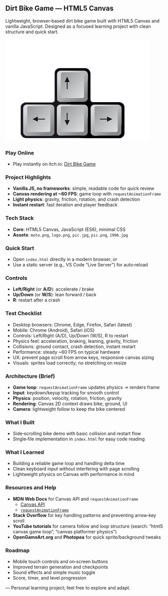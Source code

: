 ## Dirt Bike Game — HTML5 Canvas

Lightweight, browser‑based dirt bike game built with HTML5 Canvas and vanilla JavaScript. Designed as a focused learning project with clean structure and quick start.

![Gameplay preview](pic.png)

### Play Online
- Play instantly on itch.io: [Dirt Bike Game](https://cornil.itch.io/dirt-bike-game)

### Project Highlights
- **Vanilla JS, no frameworks**: simple, readable code for quick review
- **Canvas rendering at ~60 FPS**: game loop with `requestAnimationFrame`
- **Light physics**: gravity, friction, rotation, and crash detection
- **Instant restart**: fast iteration and player feedback

### Tech Stack
- **Core**: HTML5 Canvas, JavaScript (ES6), minimal CSS
- **Assets**: `moto.png`, `logo.png`, `pic.jpg`, `pic.png`, `1996.jpg`

### Quick Start
- Open `index.html` directly in a modern browser, or
- Use a static server (e.g., VS Code “Live Server”) for auto‑reload

### Controls
- **Left/Right** (or **A/D**): accelerate / brake
- **Up/Down** (or **W/S**): lean forward / back
- **R**: restart after a crash

### Test Checklist
- Desktop browsers: Chrome, Edge, Firefox, Safari (latest)
- Mobile: Chrome (Android), Safari (iOS)
- Controls: Left/Right (A/D), Up/Down (W/S), R to restart
- Physics feel: acceleration, braking, leaning, gravity, friction
- Collisions: ground contact, crash detection, instant restart
- Performance: steady ~60 FPS on typical hardware
- UX: prevent page scroll from arrow keys, responsive canvas sizing
- Visuals: sprites load correctly; no stretching on resize

### Architecture (Brief)
- **Game loop**: `requestAnimationFrame` updates physics → renders frame
- **Input**: keydown/keyup tracking for smooth control
- **Physics**: position, velocity, rotation, friction, gravity
- **Rendering**: Canvas 2D context draws bike, ground, UI
- **Camera**: lightweight follow to keep the bike centered

### What I Built
- Side‑scrolling bike demo with basic collision and restart flow
- Single‑file implementation in `index.html` for easy code reading

### What I Learned
- Building a reliable game loop and handling delta time
- Clean keyboard input without interfering with page scrolling
- Lightweight physics on Canvas with performance in mind

### Resources and Help
- **MDN Web Docs** for Canvas API and `requestAnimationFrame`
  - [Canvas API](https://developer.mozilla.org/en-US/docs/Web/API/Canvas_API)
  - [`requestAnimationFrame`](https://developer.mozilla.org/en-US/docs/Web/API/window/requestAnimationFrame)
- **Stack Overflow** for key handling patterns and preventing arrow‑key scroll
- **YouTube tutorials** for camera follow and loop structure (search: “html5 canvas game loop”, “canvas platformer physics”)
- **OpenGameArt.org** and **Photopea** for quick sprite/background tweaks

### Roadmap
- Mobile touch controls and on‑screen buttons
- Improved terrain generation and checkpoints
- Sound effects and simple music toggle
- Score, timer, and level progression

— Personal learning project; feel free to explore and adapt.


